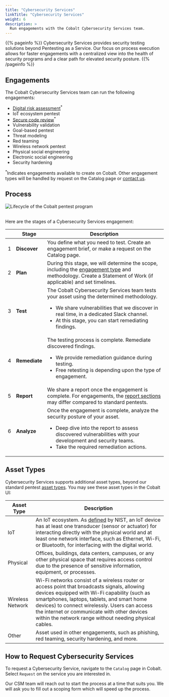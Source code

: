 ```yaml
---
title: "Cybersecurity Services"
linkTitle: "Cybersecurity Services"
weight: 6
description: >
  Run engagements with the Cobalt Cybersecurity Services team.
---
```


{{% pageinfo %}}
Cybersecurity Services provides security testing solutions beyond Pentesting as a Service. Our focus on process execution allows for faster engagements with a centralized view into the health of security programs and a clear path for elevated security posture.
{{% /pageinfo %}}

## Engagements

The Cobalt Cybersecurity Services team can run the following engagements:

- [Digital risk assessment](/cybersecurity-services/digital-risk-assessment/)<sup>*</sup>
- IoT ecosystem pentest
- [Secure code review](/cybersecurity-services/secure-code-review/)<sup>*</sup>
- Vulnerability validation
- Goal-based pentest
- Threat modeling
- Red teaming
- Wireless network pentest
- Physical social engineering
- Electronic social engineering
- Security hardening

<sup>*</sup>Indicates engagements available to create on Cobalt. Other engagement types will be handled by request on the Catalog page or [contact us](mailto:cybersecurity_services@cobalt.io).

## Process

![Lifecycle of the Cobalt pentest program](/deepdive/PentestProcessFlow.png "Lifecycle of the Cobalt pentest program")
<br><br>

Here are the stages of a Cybersecurity Services engagement:

| | Stage | Description |
|---|---|---|
| 1 | **Discover** | You define what you need to test. Create an engagement brief, or make a request on the Catalog page.  |
| 2 | **Plan** | During this stage, we will determine the scope, including the [engagement type](#pentest-engagements) and methodology. Create a Statement of Work (if applicable) and set timelines. |
| 3 | **Test** | The Cobalt Cybersecurity Services team tests your asset using the determined methodology.<ul><li>We share vulnerabilities that we discover in real time, in a dedicated Slack channel.</li><li>At this stage, you can start remediating findings.</li></ul> |
| 4 | **Remediate** | The testing process is complete. Remediate discovered findings.<ul><li>We provide remediation guidance during testing.</li><li>Free retesting is depending upon the type of engagement.</li></ul> |
| 5 | **Report** | We share a report once the engagement is complete. For engagements, the [report sections](/platform-deep-dive/pentests/reports/report-contents/) may differ compared to standard pentests. |
| 6 | **Analyze** | Once the engagement is complete, analyze the security posture of your asset.<ul><li>Deep dive into the report to assess discovered vulnerabilities with your development and security teams.</li><li>Take the required remediation actions.</li></ul> |

## Asset Types

Cybersecurity Services supports additional asset types, beyond our standard pentest [asset types](/platform-deep-dive/assets/asset-types/). You may see these asset types in the Cobalt UI:

| Asset Type | Description |
|---|---|
| IoT | An IoT ecosystem. As [defined](https://csrc.nist.gov/glossary/term/iot_device) by NIST, an IoT device has at least one transducer (sensor or actuator) for interacting directly with the physical world and at least one network interface, such as Ethernet, Wi-Fi, or Bluetooth, for interfacing with the digital world. |
| Physical | Offices, buildings, data centers, campuses, or any other physical space that requires access control due to the presence of sensitive information, equipment, or processes. |
| Wireless Network | Wi-Fi networks consist of a wireless router or access point that broadcasts signals, allowing devices equipped with Wi-Fi capability (such as smartphones, laptops, tablets, and smart home devices) to connect wirelessly. Users can access the internet or communicate with other devices within the network range without needing physical cables. |
| Other | Asset used in other engagements, such as phishing, red teaming, security hardening, and more.

## How to Request Cybersecurity Services

To request a Cybersecurity Service, navigate to the `Catalog` page in Cobalt. Select `Request` on the service you are interested in.

Our CSM team will reach out to start the process at a time that suits you. We will ask you to fill out a scoping form which will speed up the process.
